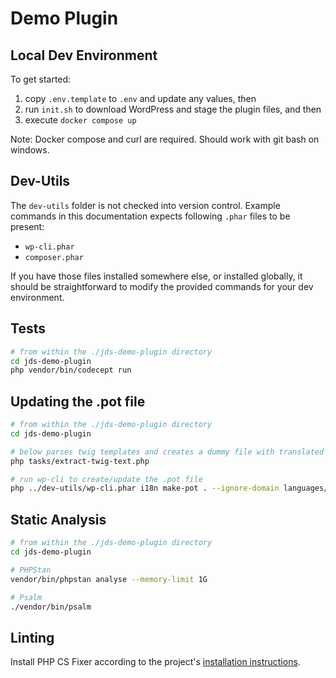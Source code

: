 # Demo Plugin

## Local Dev Environment

To get started:

1. copy `.env.template` to `.env` and update any values, then
2. run `init.sh` to download WordPress and stage the plugin files, and then
3. execute `docker compose up`

Note: Docker compose and curl are required. Should work with git bash on windows.

## Dev-Utils

The `dev-utils` folder is not checked into version control. Example commands in this documentation expects
following `.phar` files to be present:

- `wp-cli.phar`
- `composer.phar`

If you have those files installed somewhere else, or installed globally, it should be straightforward to modify the
provided commands for your dev environment.

## Tests

```bash
# from within the ./jds-demo-plugin directory
cd jds-demo-plugin
php vendor/bin/codecept run
```

## Updating the .pot file

```bash
# from within the ./jds-demo-plugin directory
cd jds-demo-plugin

# below parses twig templates and creates a dummy file with translated strings
php tasks/extract-twig-text.php

# run wp-cli to create/update the .pot file
php ../dev-utils/wp-cli.phar i18n make-pot . --ignore-domain languages/jds-demo-plugin.pot --path=../wordpress --include=cache/gettext/*.php --exclude=tests/* --merge
```

## Static Analysis

```bash
# from within the ./jds-demo-plugin directory
cd jds-demo-plugin

# PHPStan
vendor/bin/phpstan analyse --memory-limit 1G

# Psalm
./vendor/bin/psalm
```

## Linting

Install PHP CS Fixer according to the project's [installation instructions](https://github.com/FriendsOfPHP/PHP-CS-Fixer).
